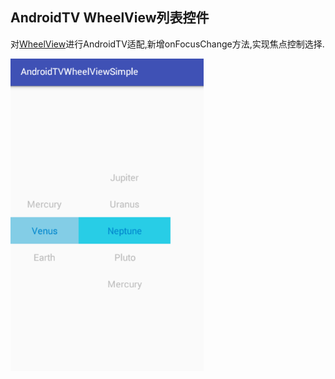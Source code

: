 ##  AndroidTV WheelView列表控件

对[WheelView](https://github.com/wangjiegulu/WheelView)进行AndroidTV适配,新增onFocusChange方法,实现焦点控制选择.

<img src='image/image.png' height='500px'/>
